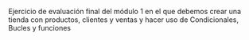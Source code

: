 Ejercicio de evaluación final del módulo 1 en el que debemos crear una tienda con productos, clientes y ventas y hacer uso de Condicionales, Bucles y funciones
